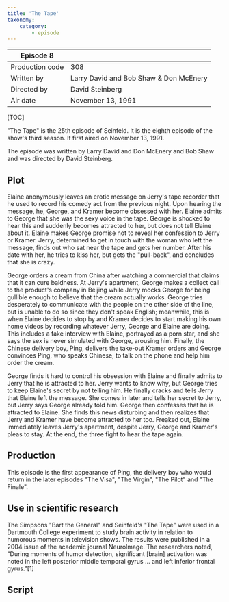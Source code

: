 ```yaml
---
title: 'The Tape'
taxonomy:
    category:
        - episode
---
```


| Episode 8 | |
|-----------------|--------------------------------|
| Production code | 308                            |
| Written by      | Larry David and Bob Shaw & Don McEnery |
| Directed by     | David Steinberg                   |
| Air date        | November 13, 1991             |

[TOC]

"The Tape" is the 25th episode of Seinfeld. It is the eighth episode of the show's third season. It first aired on November 13, 1991.

The episode was written by Larry David and Don McEnery and Bob Shaw and was directed by David Steinberg.

## Plot

Elaine anonymously leaves an erotic message on Jerry's tape recorder that he used to record his comedy act from the previous night. Upon hearing the message, he, George, and Kramer become obsessed with her. Elaine admits to George that she was the sexy voice in the tape. George is shocked to hear this and suddenly becomes attracted to her, but does not tell Elaine about it. Elaine makes George promise not to reveal her confession to Jerry or Kramer. Jerry, determined to get in touch with the woman who left the message, finds out who sat near the tape and gets her number. After his date with her, he tries to kiss her, but gets the "pull-back", and concludes that she is crazy.

George orders a cream from China after watching a commercial that claims that it can cure baldness. At Jerry's apartment, George makes a collect call to the product's company in Beijing while Jerry mocks George for being gullible enough to believe that the cream actually works. George tries desperately to communicate with the people on the other side of the line, but is unable to do so since they don't speak English; meanwhile, this is when Elaine decides to stop by and Kramer decides to start making his own home videos by recording whatever Jerry, George and Elaine are doing. This includes a fake interview with Elaine, portrayed as a porn star, and she says the sex is never simulated with George, arousing him. Finally, the Chinese delivery boy, Ping, delivers the take-out Kramer orders and George convinces Ping, who speaks Chinese, to talk on the phone and help him order the cream.

George finds it hard to control his obsession with Elaine and finally admits to Jerry that he is attracted to her. Jerry wants to know why, but George tries to keep Elaine's secret by not telling him. He finally cracks and tells Jerry that Elaine left the message. She comes in later and tells her secret to Jerry, but Jerry says George already told him. George then confesses that he is attracted to Elaine. She finds this news disturbing and then realizes that Jerry and Kramer have become attracted to her too. Freaked out, Elaine immediately leaves Jerry's apartment, despite Jerry, George and Kramer's pleas to stay. At the end, the three fight to hear the tape again.

## Production

This episode is the first appearance of Ping, the delivery boy who would return in the later episodes "The Visa", "The Virgin", "The Pilot" and "The Finale".

## Use in scientific research

The Simpsons "Bart the General" and Seinfeld's "The Tape" were used in a Dartmouth College experiment to study brain activity in relation to humorous moments in television shows. The results were published in a 2004 issue of the academic journal Neurolmage. The researchers noted, "During moments of humor detection, significant [brain] activation was noted in the left posterior middle temporal gyrus ... and left inferior frontal gyrus."[1]

## Script

